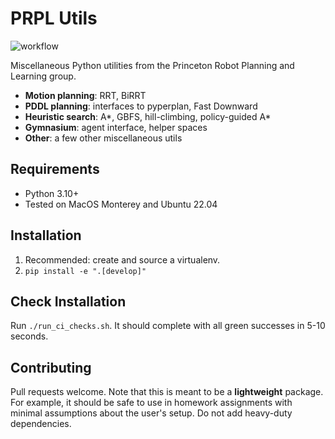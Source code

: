 # PRPL Utils

![workflow](https://github.com/Princeton-Robot-Planning-and-Learning/prpl-utils/actions/workflows/ci.yml/badge.svg)

Miscellaneous Python utilities from the Princeton Robot Planning and Learning group.
- **Motion planning**: RRT, BiRRT
- **PDDL planning**: interfaces to pyperplan, Fast Downward
- **Heuristic search**: A*, GBFS, hill-climbing, policy-guided A*
- **Gymnasium**: agent interface, helper spaces
- **Other**: a few other miscellaneous utils

## Requirements

- Python 3.10+
- Tested on MacOS Monterey and Ubuntu 22.04

## Installation

1. Recommended: create and source a virtualenv.
2. `pip install -e ".[develop]"`

## Check Installation

Run `./run_ci_checks.sh`. It should complete with all green successes in 5-10 seconds.

## Contributing

Pull requests welcome. Note that this is meant to be a **lightweight** package. For example, it should be safe to use in homework assignments with minimal assumptions about the user's setup. Do not add heavy-duty dependencies.
